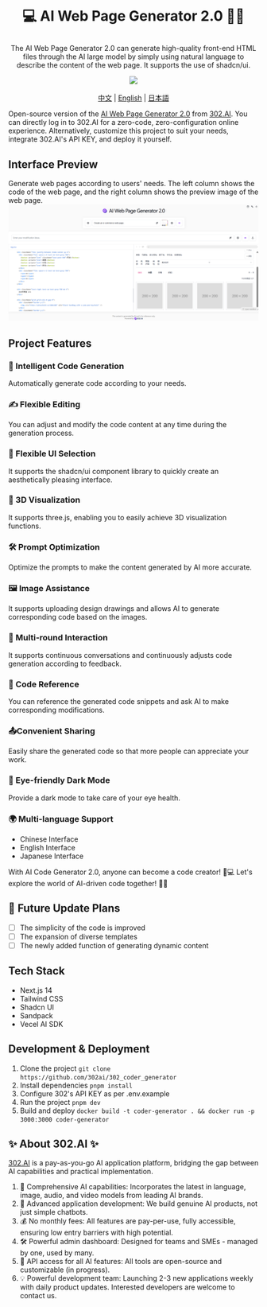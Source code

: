 # <p align="center">💻 AI Web Page Generator 2.0 🚀✨</p>

<p align="center">The AI Web Page Generator 2.0 can generate high-quality front-end HTML files through the AI large model by simply using natural language to describe the content of the web page. It supports the use of shadcn/ui.</p>

<p align="center"><a href="https://302.ai/tools/word/" target="blank"><img src="https://file.302ai.cn/gpt/imgs/github/302_badge.png" /></a></p >

<p align="center"><a href="README zh.md">中文</a> | <a href="README.md">English</a> | <a href="README_ja.md">日本語</a></p>

Open-source version of the [AI Web Page Generator 2.0](https://302.ai/tools/coder/) from [302.AI](https://302.ai).
You can directly log in to 302.AI for a zero-code, zero-configuration online experience.
Alternatively, customize this project to suit your needs, integrate 302.AI's API KEY, and deploy it yourself.

## Interface Preview
Generate web pages according to users' needs. The left column shows the code of the web page, and the right column shows the preview image of the web page.
![Interface Preview](docs/网页生成2.png)

## Project Features
### 🤖 Intelligent Code Generation
Automatically generate code according to your needs.
### ✍️ Flexible Editing
You can adjust and modify the code content at any time during the generation process.
### 🎨 Flexible UI Selection
It supports the shadcn/ui component library to quickly create an aesthetically pleasing interface.
### 🌟 3D Visualization
It supports three.js, enabling you to easily achieve 3D visualization functions.
### 🛠️ Prompt Optimization
Optimize the prompts to make the content generated by AI more accurate.
### 🖼️ Image Assistance
It supports uploading design drawings and allows AI to generate corresponding code based on the images.
### 💬 Multi-round Interaction
It supports continuous conversations and continuously adjusts code generation according to feedback.
### 🔗 Code Reference
You can reference the generated code snippets and ask AI to make corresponding modifications.
### 📤Convenient Sharing
Easily share the generated code so that more people can appreciate your work.
### 🌙 Eye-friendly Dark Mode
Provide a dark mode to take care of your eye health.
### 🌍 Multi-language Support
- Chinese Interface
- English Interface
- Japanese Interface

With AI Code Generator 2.0, anyone can become a code creator! 🎉💻 Let's explore the world of AI-driven code together! 🌟🚀

## 🚩 Future Update Plans 
- [ ] The simplicity of the code is improved
- [ ] The expansion of diverse templates
- [ ] The newly added function of generating dynamic content

## Tech Stack
- Next.js 14
- Tailwind CSS
- Shadcn UI
- Sandpack
- Vecel AI SDK

## Development & Deployment
1. Clone the project `git clone https://github.com/302ai/302_coder_generator`
2. Install dependencies `pnpm install`
3. Configure 302's API KEY as per .env.example
4. Run the project `pnpm dev`
5. Build and deploy `docker build -t coder-generator . && docker run -p 3000:3000 coder-generator`


## ✨ About 302.AI ✨
[302.AI](https://302.ai) is a pay-as-you-go AI application platform, bridging the gap between AI capabilities and practical implementation.
1. 🧠 Comprehensive AI capabilities: Incorporates the latest in language, image, audio, and video models from leading AI brands.
2. 🚀 Advanced application development: We build genuine AI products, not just simple chatbots.
3. 💰 No monthly fees: All features are pay-per-use, fully accessible, ensuring low entry barriers with high potential.
4. 🛠 Powerful admin dashboard: Designed for teams and SMEs - managed by one, used by many.
5. 🔗 API access for all AI features: All tools are open-source and customizable (in progress).
6. 💡 Powerful development team: Launching 2-3 new applications weekly with daily product updates. Interested developers are welcome to contact us.
